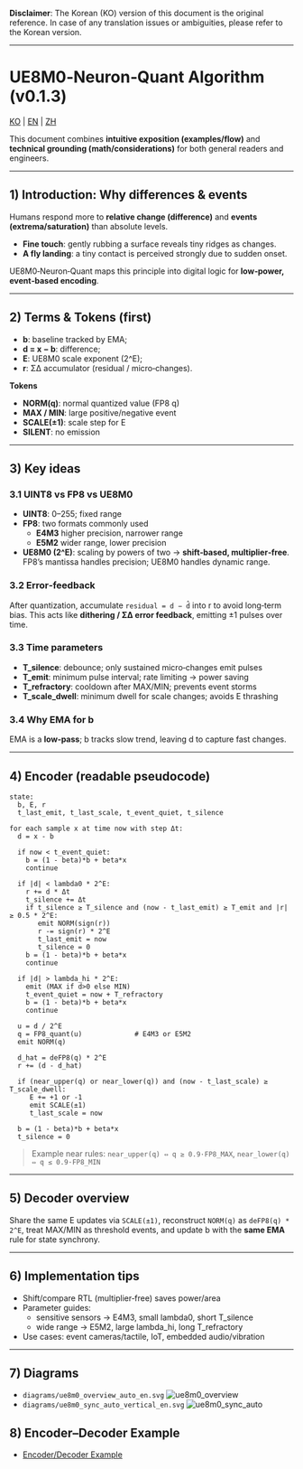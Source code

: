 **Disclaimer**: The Korean (KO) version of this document is the original reference. In case of any translation issues or ambiguities, please refer to the Korean version.

---


# UE8M0‑Neuron‑Quant Algorithm (v0.1.3)

[KO](algorithm_full_ko.md) | [EN](algorithm_full_en.md) | [ZH](algorithm_full_zh.md)


This document combines **intuitive exposition (examples/flow)** and **technical grounding (math/considerations)** for both general readers and engineers.

---
## 1) Introduction: Why differences & events
Humans respond more to **relative change (difference)** and **events (extrema/saturation)** than absolute levels.
- **Fine touch**: gently rubbing a surface reveals tiny ridges as changes.
- **A fly landing**: a tiny contact is perceived strongly due to sudden onset.

UE8M0‑Neuron‑Quant maps this principle into digital logic for **low‑power, event‑based encoding**.

---
## 2) Terms & Tokens (first)
- **b**: baseline tracked by EMA;  
- **d = x − b**: difference;  
- **E**: UE8M0 scale exponent (2^E);  
- **r**: ΣΔ accumulator (residual / micro‑changes).

**Tokens**
- **NORM(q)**: normal quantized value (FP8 q)  
- **MAX / MIN**: large positive/negative event  
- **SCALE(±1)**: scale step for E  
- **SILENT**: no emission

---
## 3) Key ideas
### 3.1 UINT8 vs FP8 vs UE8M0
- **UINT8**: 0–255; fixed range
- **FP8**: two formats commonly used  
  - **E4M3** higher precision, narrower range  
  - **E5M2** wider range, lower precision
- **UE8M0 (2^E)**: scaling by powers of two → **shift‑based, multiplier‑free**. FP8’s mantissa handles precision; UE8M0 handles dynamic range.

### 3.2 Error‑feedback
After quantization, accumulate `residual = d − d̂` into r to avoid long‑term bias. This acts like **dithering / ΣΔ error feedback**, emitting ±1 pulses over time.

### 3.3 Time parameters
- **T_silence**: debounce; only sustained micro‑changes emit pulses  
- **T_emit**: minimum pulse interval; rate limiting → power saving  
- **T_refractory**: cooldown after MAX/MIN; prevents event storms  
- **T_scale_dwell**: minimum dwell for scale changes; avoids E thrashing

### 3.4 Why EMA for b
EMA is a **low‑pass**; b tracks slow trend, leaving d to capture fast changes.

---
## 4) Encoder (readable pseudocode)
```pseudo
state:
  b, E, r
  t_last_emit, t_last_scale, t_event_quiet, t_silence

for each sample x at time now with step Δt:
  d = x - b

  if now < t_event_quiet:
    b = (1 - beta)*b + beta*x
    continue

  if |d| < lambda0 * 2^E:
    r += d * Δt
    t_silence += Δt
    if t_silence ≥ T_silence and (now - t_last_emit) ≥ T_emit and |r| ≥ 0.5 * 2^E:
       emit NORM(sign(r))
       r -= sign(r) * 2^E
       t_last_emit = now
       t_silence = 0
    b = (1 - beta)*b + beta*x
    continue

  if |d| > lambda_hi * 2^E:
    emit (MAX if d>0 else MIN)
    t_event_quiet = now + T_refractory
    b = (1 - beta)*b + beta*x
    continue

  u = d / 2^E
  q = FP8_quant(u)             # E4M3 or E5M2
  emit NORM(q)

  d_hat = deFP8(q) * 2^E
  r += (d - d_hat)

  if (near_upper(q) or near_lower(q)) and (now - t_last_scale) ≥ T_scale_dwell:
     E += +1 or -1
     emit SCALE(±1)
     t_last_scale = now

  b = (1 - beta)*b + beta*x
  t_silence = 0
```
> Example near rules: `near_upper(q) ⇔ q ≥ 0.9·FP8_MAX`, `near_lower(q) ⇔ q ≤ 0.9·FP8_MIN`

---
## 5) Decoder overview
Share the same E updates via `SCALE(±1)`, reconstruct `NORM(q)` as `deFP8(q) * 2^E`, treat MAX/MIN as threshold events, and update b with the **same EMA** rule for state synchrony.

---
## 6) Implementation tips
- Shift/compare RTL (multiplier‑free) saves power/area  
- Parameter guides:  
  - sensitive sensors → E4M3, small lambda0, short T_silence  
  - wide range → E5M2, large lambda_hi, long T_refractory  
- Use cases: event cameras/tactile, IoT, embedded audio/vibration

---
## 7) Diagrams
- `diagrams/ue8m0_overview_auto_en.svg` 
  ![ue8m0_overview](diagrams/ue8m0_overview_auto_en.svg) 
- `diagrams/ue8m0_sync_auto_vertical_en.svg`
  ![ue8m0_sync_auto](diagrams/ue8m0_sync_auto_vertical_en.svg)

## 8) Encoder–Decoder Example
- [Encoder/Decoder Example](encdec_example_en.md)

